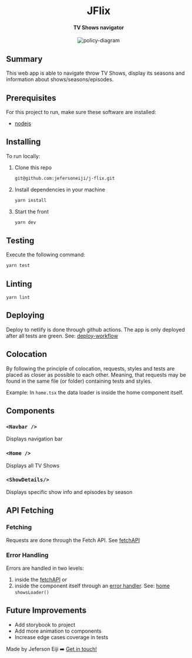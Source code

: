 <h1 align="center">
    JFlix
</h1>

<h4 align="center">
    TV Shows navigator
</h4>

<div align="center">
  <img  alt="policy-diagram" src="./src/assets/jflix-demo.gif">
</div>

## Summary 

This web app is able to navigate throw TV Shows, display its seasons and information about shows/seasons/episodes.

## Prerequisites

For this project to run, make sure these software are installed:

- [nodejs](https://nodejs.org/en/download/current)
    
## Installing

To run locally:
1. Clone this repo
   ```cmd
   git@github.com:jefersoneiji/j-flix.git
   ```

2. Install dependencies in your machine
   ```cmd
   yarn install
   ```

3. Start the front
    ```cmd
    yarn dev
    ```

## Testing

Execute the following command:
   ```cmd
   yarn test
   ```
## Linting 

```shell
yarn lint
```

## Deploying

Deploy to netlify is done through github actions. The app is only deployed after all tests are green. See: [deploy-workflow](.github/workflows/deploy.yml)

## Colocation

By following the principle of colocation, requests, styles and tests are placed as closer as possible to each other. Meaning, that requests may be found in the same file (or folder) containing tests and styles. 

Example: In `home.tsx` the data loader is inside the home component itself. 

## Components 

### `<Navbar />`
  Displays navigation bar

### `<Home />`
  Displays all TV Shows

### `<ShowDetails/>`
  Displays specific show info and episodes by season

## API Fetching

### Fetching

Requests are done through the Fetch API. See [fetchAPI](./src/api/fetch.ts)

### Error Handling

Errors are handled in two levels:
1.  inside the [fetchAPI](./src/api/fetch.ts) or 
2.  inside the component itself through an [error handler](./src/api/error-handler.ts). See: [home](./src/home.tsx) `showsLoader()`

## Future Improvements

- Add storybook to project
- Add more animation to components
- Increase edge cases coverage in tests

Made by Jeferson Eiji ➡️ [Get in touch!](https://www.linkedin.com/in/jeferson-eiji/)
